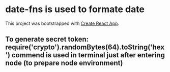 # date-fns is used to formate date

This project was bootstrapped with [Create React App](https://github.com/facebook/create-react-app).

## To generate secret token: require('crypto').randomBytes(64).toString('hex') commend is used in terminal just after entering node (to prepare node environment)


